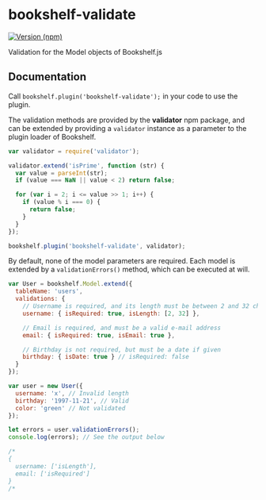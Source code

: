 # bookshelf-validate

[![Version (npm)](https://img.shields.io/npm/v/bookshelf-validate.svg)](https://npmjs.com/package/bookshelf-validate)

Validation for the Model objects of Bookshelf.js

## Documentation

Call `bookshelf.plugin('bookshelf-validate');` in your code to use the plugin.

The validation methods are provided by the __validator__ npm package, and can
be extended by providing a `validator` instance as a parameter to the plugin
loader of Bookshelf.

``` js
var validator = require('validator');

validator.extend('isPrime', function (str) {
  var value = parseInt(str);
  if (value === NaN || value < 2) return false;

  for (var i = 2; i <= value >> 1; i++) {
    if (value % i === 0) {
      return false;
    }
  }
});

bookshelf.plugin('bookshelf-validate', validator);
```

By default, none of the model parameters are required. Each model is extended
by a `validationErrors()` method, which can be executed at will.

``` js
var User = bookshelf.Model.extend({
  tableName: 'users',
  validations: {
    // Username is required, and its length must be between 2 and 32 characters
    username: { isRequired: true, isLength: [2, 32] },

    // Email is required, and must be a valid e-mail address
    email: { isRequired: true, isEmail: true },

    // Birthday is not required, but must be a date if given
    birthday: { isDate: true } // isRequired: false
  }
});

var user = new User({
  username: 'x', // Invalid length
  birthday: '1997-11-21', // Valid
  color: 'green' // Not validated
});

let errors = user.validationErrors();
console.log(errors); // See the output below

/*
{
  username: ['isLength'],
  email: ['isRequired']
}
/*
```

